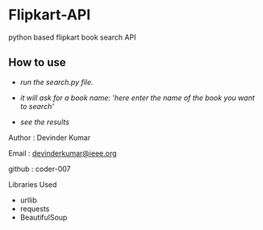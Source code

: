 Flipkart-API
============

python based flipkart book search API

How to use
------------
* *run the search.py file.*

* *it will ask for a book name: 'here enter the name of the book you want to search'*

* *see the results*

Author : Devinder Kumar


Email : devinderkumar@ieee.org


github : coder-007


Libraries Used

* urllib
* requests
* BeautifulSoup
